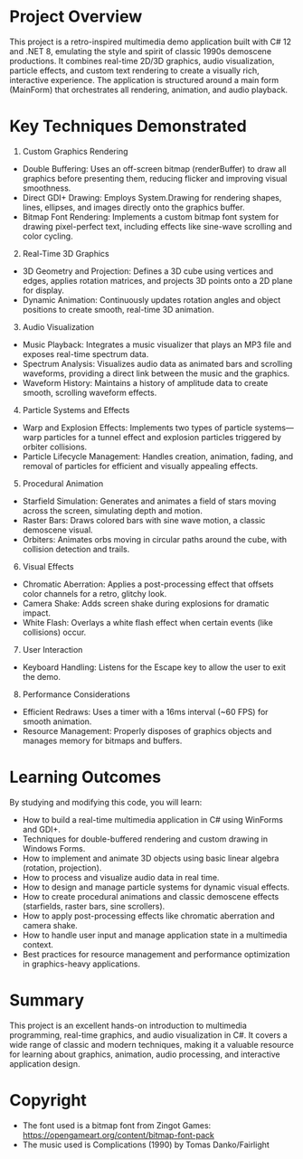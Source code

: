# Project Overview
This project is a retro-inspired multimedia demo application built with C# 12 and .NET 8, emulating the style and spirit of classic 1990s demoscene productions. It combines real-time 2D/3D graphics, audio visualization, particle effects, and custom text rendering to create a visually rich, interactive experience. The application is structured around a main form (MainForm) that orchestrates all rendering, animation, and audio playback.

# Key Techniques Demonstrated
1. Custom Graphics Rendering
- Double Buffering: Uses an off-screen bitmap (renderBuffer) to draw all graphics before presenting them, reducing flicker and improving visual smoothness.
- Direct GDI+ Drawing: Employs System.Drawing for rendering shapes, lines, ellipses, and images directly onto the graphics buffer.
- Bitmap Font Rendering: Implements a custom bitmap font system for drawing pixel-perfect text, including effects like sine-wave scrolling and color cycling.
2. Real-Time 3D Graphics
- 3D Geometry and Projection: Defines a 3D cube using vertices and edges, applies rotation matrices, and projects 3D points onto a 2D plane for display.
- Dynamic Animation: Continuously updates rotation angles and object positions to create smooth, real-time 3D animation.
3. Audio Visualization
- Music Playback: Integrates a music visualizer that plays an MP3 file and exposes real-time spectrum data.
- Spectrum Analysis: Visualizes audio data as animated bars and scrolling waveforms, providing a direct link between the music and the graphics.
- Waveform History: Maintains a history of amplitude data to create smooth, scrolling waveform effects.
4. Particle Systems and Effects
- Warp and Explosion Effects: Implements two types of particle systems—warp particles for a tunnel effect and explosion particles triggered by orbiter collisions.
- Particle Lifecycle Management: Handles creation, animation, fading, and removal of particles for efficient and visually appealing effects.
5. Procedural Animation
- Starfield Simulation: Generates and animates a field of stars moving across the screen, simulating depth and motion.
- Raster Bars: Draws colored bars with sine wave motion, a classic demoscene visual.
- Orbiters: Animates orbs moving in circular paths around the cube, with collision detection and trails.
6. Visual Effects
- Chromatic Aberration: Applies a post-processing effect that offsets color channels for a retro, glitchy look.
- Camera Shake: Adds screen shake during explosions for dramatic impact.
- White Flash: Overlays a white flash effect when certain events (like collisions) occur.
7. User Interaction
- Keyboard Handling: Listens for the Escape key to allow the user to exit the demo.
8. Performance Considerations
- Efficient Redraws: Uses a timer with a 16ms interval (~60 FPS) for smooth animation.
- Resource Management: Properly disposes of graphics objects and manages memory for bitmaps and buffers.

# Learning Outcomes
By studying and modifying this code, you will learn:
- How to build a real-time multimedia application in C# using WinForms and GDI+.
- Techniques for double-buffered rendering and custom drawing in Windows Forms.
- How to implement and animate 3D objects using basic linear algebra (rotation, projection).
- How to process and visualize audio data in real time.
- How to design and manage particle systems for dynamic visual effects.
- How to create procedural animations and classic demoscene effects (starfields, raster bars, sine scrollers).
- How to apply post-processing effects like chromatic aberration and camera shake.
- How to handle user input and manage application state in a multimedia context.
- Best practices for resource management and performance optimization in graphics-heavy applications.

# Summary
This project is an excellent hands-on introduction to multimedia programming, real-time graphics, and audio visualization in C#. It covers a wide range of classic and modern techniques, making it a valuable resource for learning about graphics, animation, audio processing, and interactive application design.

# Copyright
- The font used is a bitmap font from Zingot Games: https://opengameart.org/content/bitmap-font-pack
- The music used is Complications (1990) by Tomas Danko/Fairlight
